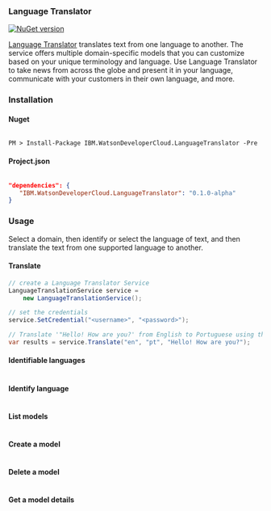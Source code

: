 ### Language Translator

[![NuGet version](https://img.shields.io/nuget/v/IBM.WatsonDeveloperCloud.LanguageTranslator.svg)](https://www.nuget.org/packages/IBM.WatsonDeveloperCloud.LanguageTranslator/)

[Language Translator][language_translator] translates text from one language to another. The service offers multiple domain-specific models that you can customize based on your unique terminology and language. Use Language Translator to take news from across the globe and present it in your language, communicate with your customers in their own language, and more.

### Installation
#### Nuget
```

PM > Install-Package IBM.WatsonDeveloperCloud.LanguageTranslator -Pre

```
#### Project.json
```JSON

"dependencies": {
   "IBM.WatsonDeveloperCloud.LanguageTranslator": "0.1.0-alpha"
}

```
### Usage
Select a domain, then identify or select the language of text, and then translate the text from one supported language to another.

#### Translate
```cs
// create a Language Translator Service
LanguageTranslationService service =
    new LanguageTranslationService();

// set the credentials
service.SetCredential("<username>", "<password>");

// Translate '"Hello! How are you?' from English to Portuguese using the Language Translator service
var results = service.Translate("en", "pt", "Hello! How are you?");
```

#### Identifiable languages
```cs
```

#### Identify language
```cs
```

#### List models
```cs
```

#### Create a model
```cs
```

#### Delete a model
```cs
```

#### Get a model details
```cs
```

[language_translator]: http://www.ibm.com/watson/developercloud/doc/language-translator/

